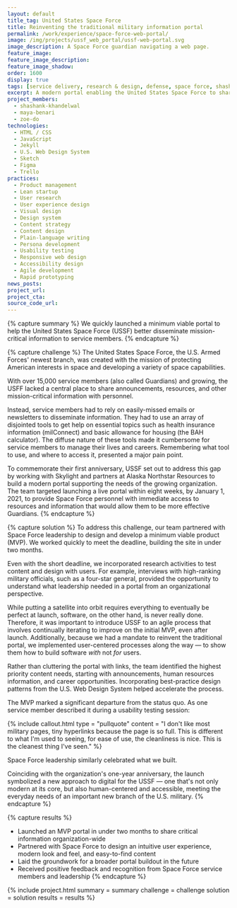 ```yaml
---
layout: default
title_tag: United States Space Force
title: Reinventing the traditional military information portal
permalink: /work/experience/space-force-web-portal/
image: /img/projects/ussf_web_portal/ussf-web-portal.svg
image_description: A Space Force guardian navigating a web page.
feature_image:
feature_image_description:
feature_image_shadow:
order: 1600
display: true
tags: [service delivery, research & design, defense, space force, shashank khandelwal, maya benari, zoe do]
excerpt: A modern portal enabling the United States Space Force to share critical information with a growing organization of over 15,000 service members.
project_members:
  - shashank-khandelwal
  - maya-benari
  - zoe-do
technologies:
  - HTML / CSS
  - JavaScript
  - Jekyll
  - U.S. Web Design System
  - Sketch
  - Figma
  - Trello
practices:
  - Product management
  - Lean startup
  - User research
  - User experience design
  - Visual design
  - Design system
  - Content strategy
  - Content design
  - Plain-language writing
  - Persona development
  - Usability testing
  - Responsive web design
  - Accessibility design
  - Agile development
  - Rapid prototyping
news_posts:
project_url:
project_cta:
source_code_url:
---
```


{% capture summary %}
We quickly launched a minimum viable portal to help the United States Space Force (USSF)
better disseminate mission-critical information to service members.
{% endcapture %}

{% capture challenge %}
The United States Space Force, the U.S. Armed Forces' newest branch, was created with the
mission of protecting American interests in space and developing a variety of space
capabilities.

With over 15,000 service members (also called Guardians) and growing, the USFF lacked a
central place to share announcements, resources, and other mission-critical information
with personnel.

Instead, service members had to rely on easily-missed emails or newsletters to disseminate
information. They had to use an array of disjointed tools to get help on essential topics
such as health insurance information (milConnect) and basic allowance for housing (the BAH calculator).
The diffuse nature of these tools made it cumbersome for service members to manage their lives and careers.
Remembering what tool to use, and where to access it, presented a major pain point.

To commemorate their first anniversary, USSF set out  to address this gap by working with
Skylight and partners at Alaska Northstar Resources to build a modern portal supporting
the needs of the growing organization. The team targeted launching a live portal within
eight weeks, by January 1, 2021, to provide Space Force personnel with immediate access
to resources and information that would allow them to be more effective Guardians.
{% endcapture %}

{% capture solution %}
To address this challenge, our team partnered with Space Force leadership to design and
develop a minimum viable product (MVP). We worked quickly to meet the deadline,
building the site in under two months.

Even with the short deadline, we incorporated research activities to test content and design
with users. For example, interviews with high-ranking military officials, such as a four-star
general, provided the opportunity to understand what leadership needed in a portal from an
organizational perspective.

While putting a satellite into orbit requires everything to eventually be perfect at launch,
software, on the other hand, is never really done. Therefore, it was important to introduce
USSF to an agile process that involves continually iterating to improve on the initial MVP,
even after launch. Additionally, because we had a mandate to reinvent the traditional portal,
we implemented user-centered processes along the way — to show them how to build software
<em>with</em> not <em>for</em> users.

Rather than cluttering the portal with links, the team identified the highest priority
content needs, starting with announcements, human resources information, and career
opportunities. Incorporating best-practice design patterns from the U.S. Web Design
System helped accelerate the process.

The MVP marked a significant departure from the status quo. As one service member
described it during a usability testing session:

{% include callout.html
  type = "pullquote"
  content = "I don't like most military pages, tiny hyperlinks because the page is so full. This is different to what I'm used to seeing, for ease of use, the cleanliness is nice. This is the cleanest thing I've seen."
%}

Space Force leadership similarly celebrated what we built.

Coinciding with the organization's one-year anniversary, the launch symbolized a new approach
to digital for the USSF — one that's not only modern at its core, but also human-centered and
accessible, meeting the everyday needs of an important new branch of the U.S. military.
{% endcapture %}

{% capture results %}
- Launched an MVP portal in under two months to share critical information organization-wide
- Partnered with Space Force to design an intuitive user experience, modern look and feel,
and easy-to-find content
- Laid the groundwork for a broader portal buildout in the future
- Received positive feedback and recognition from Space Force service members and leadership
{% endcapture %}

{% include project.html
  summary = summary
  challenge = challenge
  solution = solution
  results = results
%}

